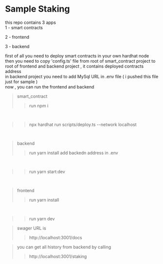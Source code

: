 # Sample Staking

this repo contains 3 apps
<br/>
1 - smart contracts

2 - frontend

3 - backend


first of all you need to deploy smart contracts in your own hardhat node 
<br/>
then you need to copy 'config.ts' file from root of smart_contract project to root of frontend and backend project , it contains deployed contracts address
<br/>
in backend project you need to add MySql URL in .env file ( i pushed this file just for sample )
<br/>
now , you can run the frontend and backend

>smart_contract 
>>run npm i
<br/> 

>>npx hardhat run scripts/deploy.ts --network localhost 
<br/>

>backend 
>> run yarn install
>> add backedn address in .env
<br/>

>> run yarn start:dev
<br/>

>frontend 
>> run yarn install
<br/>

>>run yarn dev

>swager URL is 
>>http://localhost:3001/docs

>you can get all history from backend by calling
>>http://localhost:3001/staking